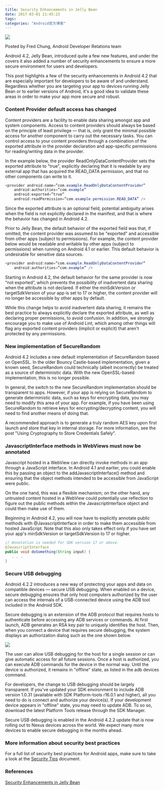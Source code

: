 ```yaml
---
title: Security Enhancements in Jelly Bean
date: 2017-03-01 21:45:23
tags:
categories: "Android官方博客"
---
```


![](/images/categories/android/android-developer-blog/android_developer_blog.png)

Posted by Fred Chung, Android Developer Relations team

Android 4.2, Jelly Bean, introduced quite a few new features, and under the covers it also added a number of security enhancements to ensure a more secure environment for users and developers.

This post highlights a few of the security enhancements in Android 4.2 that are especially important for developers to be aware of and understand. Regardless whether you are targeting your app to devices running Jelly Bean or to earlier versions of Android, it's a good idea to validate these areas in order to make your app more secure and robust.

### Content Provider default access has changed

Content providers are a facility to enable data sharing amongst app and system components. Access to content providers should always be based on the principle of least privilege — that is, only grant the minimal possible access for another component to carry out the necessary tasks. You can control access to your content providers through a combination of the exported attribute in the provider declaration and app-specific permissions for reading/writing data in the provider.

In the example below, the provider ReadOnlyDataContentProvider sets the exported attribute to "true", explicitly declaring that it is readable by any external app that has acquired the READ_DATA permission, and that no other components can write to it.

```java
<provider android:name=”com.example.ReadOnlyDataContentProvider”
    android:authorities=”com.example”
    android:exported=”true”
    android:readPermission=”com.example.permission.READ_DATA” />
```
<!--more-->

Since the exported attribute is an optional field, potential ambiguity arises when the field is not explicitly declared in the manifest, and that is where the behavior has changed in Android 4.2.

Prior to Jelly Bean, the default behavior of the exported field was that, if omitted, the content provider was assumed to be "exported" and accessible from other apps (subject to permissions). For example, the content provider below would be readable and writable by other apps (subject to permissions) when running on Android 4.1 or earlier. This default behavior is undesirable for sensitive data sources.

```java
<provider android:name=”com.example.ReadOnlyDataContentProvider”
    android:authorities=”com.example” />
```

Starting in Android 4.2, the default behavior for the same provider is now “not exported”, which prevents the possibility of inadvertent data sharing when the attribute is not declared. If either the minSdkVersion or targetSdkVersion of your app is set to 17 or higher, the content provider will no longer be accessible by other apps by default.

While this change helps to avoid inadvertent data sharing, it remains the best practice to always explicitly declare the exported attribute, as well as declaring proper permissions, to avoid confusion. In addition, we strongly encourage you to make use of Android Lint, which among other things will flag any exported content providers (implicit or explicit) that aren't protected by any permissions.

### New implementation of SecureRandom

Android 4.2 includes a new default implementation of SecureRandom based on OpenSSL. In the older Bouncy Castle-based implementation, given a known seed, SecureRandom could technically (albeit incorrectly) be treated as a source of deterministic data. With the new OpenSSL-based implementation, this is no longer possible.

In general, the switch to the new SecureRandom implementation should be transparent to apps. However, if your app is relying on SecureRandom to generate deterministic data, such as keys for encrypting data, you may need to modify this area of your app. For example, if you have been using SecureRandom to retrieve keys for encrypting/decrypting content, you will need to find another means of doing that.

A recommended approach is to generate a truly random AES key upon first launch and store that key in internal storage. For more information, see the post "Using Cryptography to Store Credentials Safely".

### JavascriptInterface methods in WebViews must now be annotated

Javascript hosted in a WebView can directly invoke methods in an app through a JavaScript interface. In Android 4.1 and earlier, you could enable this by passing an object to the addJavascriptInterface() method and ensuring that the object methods intended to be accessible from JavaScript were public.

On the one hand, this was a flexible mechanism; on the other hand, any untrusted content hosted in a WebView could potentially use reflection to figure out the public methods within the JavascriptInterface object and could then make use of them.

Beginning in Android 4.2, you will now have to explicitly annotate public methods with @JavascriptInterface in order to make them accessible from hosted JavaScript. Note that this also only takes effect only if you have set your app's minSdkVersion or targetSdkVersion to 17 or higher.

```java
// Annotation is needed for SDK version 17 or above.
@JavascriptInterface
public void doSomething(String input) {
   . . .
}
```

### Secure USB debugging

Android 4.2.2 introduces a new way of protecting your apps and data on compatible devices — secure USB debugging. When enabled on a device, secure debugging ensures that only host computers authorized by the user can access the internals of a USB-connected device using the ADB tool included in the Android SDK.

Secure debugging is an extension of the ADB protocol that requires hosts to authenticate before accessing any ADB services or commands. At first launch, ADB generates an RSA key pair to uniquely identifies the host. Then, when you connect a device that requires secure debugging, the system displays an authorization dialog such as the one shown below.

![](/images/categories/android/android-developer-blog/009/adb-crop-new.png)

The user can allow USB debugging for the host for a single session or can give automatic access for all future sessions. Once a host is authorized, you can execute ADB commands for the device in the normal way. Until the device is authorized, it remains in "offline" state, as listed in the adb devices command.

For developers, the change to USB debugging should be largely transparent. If you've updated your SDK environment to include ADB version 1.0.31 (available with SDK Platform-tools r16.0.1 and higher), all you need to do is connect and authorize your device(s). If your development device appears in "offline" state, you may need to update ADB. To so so, download the latest Platform Tools release through the SDK Manager.

Secure USB debugging is enabled in the Android 4.2.2 update that is now rolling out to Nexus devices across the world. We expect many more devices to enable secure debugging in the months ahead.

### More information about security best practices

For a full list of security best practices for Android apps, make sure to take a look at the [Security Tips](https://developer.android.com/training/articles/security-tips.html) document.

### References

[Security Enhancements in Jelly Bean](https://android-developers.googleblog.com/2013/02/security-enhancements-in-jelly-bean.html)
